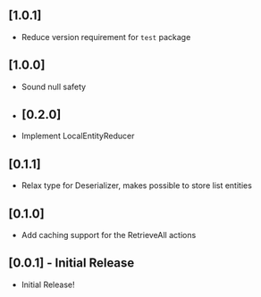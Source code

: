 ## [1.0.1]

- Reduce version requirement for `test` package

## [1.0.0]

- Sound null safety

- ## [0.2.0]

- Implement LocalEntityReducer

## [0.1.1]

- Relax type for Deserializer, makes possible to store list entities

## [0.1.0]

- Add caching support for the RetrieveAll actions

## [0.0.1] - Initial Release

- Initial Release!
